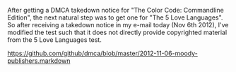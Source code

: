 After getting a DMCA takedown notice for "The Color Code: Commandline Edition", the next natural step was to get one for "The 5 Love Languages".
So after receiving a takedown notice in my e-mail today (Nov 6th 2012), I've modified the test such that it does not directly provide copyrighted material from the 5 Love Languages test.

<https://github.com/github/dmca/blob/master/2012-11-06-moody-publishers.markdown>
